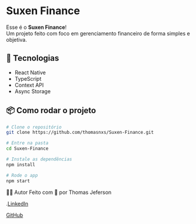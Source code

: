 # Suxen Finance

Esse é o **Suxen Finance**!  
Um projeto feito com foco em gerenciamento financeiro de forma simples e objetiva.

## 🚀 Tecnologias

- React Native
- TypeScript
- Context API
- Async Storage

## 📦 Como rodar o projeto

```bash
# Clone o repositório
git clone https://github.com/thomasnxs/Suxen-Finance.git

# Entre na pasta
cd Suxen-Finance

# Instale as dependências
npm install

# Rode o app
npm start
```
👨‍💻 Autor
Feito com 💙 por Thomas Jeferson

.[LinkedIn](www.linkedin.com/in/thomasjefersonsilva)

[GitHub](https://github.com/thomasnxs)


